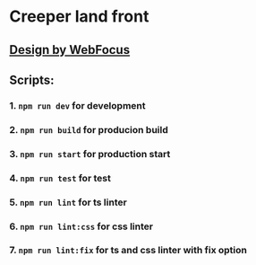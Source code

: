 # Creeper land front
## [Design by WebFocus](https://www.figma.com/file/BLwY8Xtnxrn8ZkMKVyqCpq/CreeperLand-Website?node-id=1%3A2318) 

## Scripts:
### 1. ```npm run dev``` for development
### 2. ```npm run build``` for producion build
### 3. ```npm run start``` for production start
### 4. ```npm run test``` for test
### 5. ```npm run lint``` for ts linter
### 6. ```npm run lint:css``` for css linter
### 7. ```npm run lint:fix``` for ts and css linter with fix option
